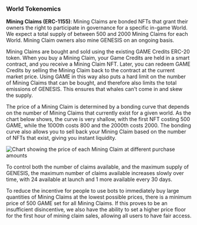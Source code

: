 <h3>World Tokenomics</h3>
<p><b>Mining Claims (ERC-1155)</b>: Mining Claims are bonded NFTs that grant their owners the right to participate in governance for a specific in-game World. We expect a total supply of between 500 and 2000 Mining Claims for each World. Mining Claim owners also mine GENESIS on an ongoing basis.</p> 
<p>Mining Claims are bought and sold using the existing GAME Credits ERC-20 token. When you buy a Mining Claim, your Game Credits are held in a smart contract, and you receive a Mining Claim NFT. Later, you can redeem GAME Credits by selling the Mining Claim back to the contract at the current market price. Using GAME in this way also puts a hard limit on the number of Mining Claims that can be bought, and therefore also limits the total emissions of GENESIS. This ensures that whales can't come in and skew the supply.</p>
<p>The price of a Mining Claim is determined by a bonding curve that depends on the number of Mining Claims that currently exist for a given world. As the chart below shows, the curve is very shallow, with the first NFT costing 500 GAME, while the 1000th costs 800 and the 2000th costs 2000. The bonding curve also allows you to sell back your Mining Claim based on the number of NFTs that exist, giving you instant liquidity.</p>
<img class="full-image" src={{"assets/images/world_price_chart.svg"|relative_url}} alt="Chart showing the price of each Mining Claim at different purchase amounts">
<p>To control both the number of claims available, and the maximum supply of GENESIS, the maximum number of claims available increases slowly over time, with 24 available at launch and 1 more available every 30 days.</p>
<p>To reduce the incentive for people to use bots to immediately buy large quantities of Mining Claims at the lowest possible prices, there is a minimum price of 500 GAME set for all Mining Claims. If this proves to be an insufficient disincentive, we also have the ability to set a higher price floor for the first hour of mining claim sales, allowing all users to have fair access.</p>
